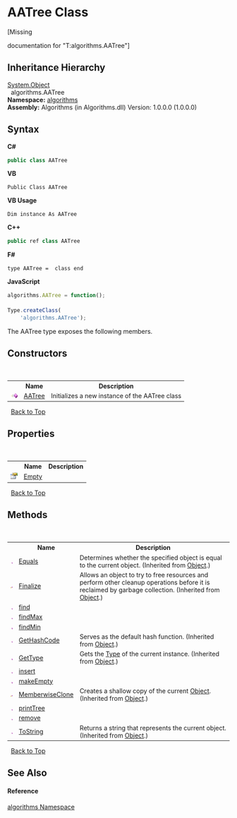 # AATree Class
 

\[Missing <summary> documentation for "T:algorithms.AATree"\]


## Inheritance Hierarchy
<a href="http://msdn2.microsoft.com/en-us/library/e5kfa45b" target="_blank">System.Object</a><br />&nbsp;&nbsp;algorithms.AATree<br />
**Namespace:**&nbsp;<a href="82f88b43-fdc9-bc99-9558-75fce96d448f">algorithms</a><br />**Assembly:**&nbsp;Algorithms (in Algorithms.dll) Version: 1.0.0.0 (1.0.0.0)

## Syntax

**C#**<br />
``` C#
public class AATree
```

**VB**<br />
``` VB
Public Class AATree
```

**VB Usage**<br />
``` VB Usage
Dim instance As AATree
```

**C++**<br />
``` C++
public ref class AATree
```

**F#**<br />
``` F#
type AATree =  class end
```

**JavaScript**<br />
``` JavaScript
algorithms.AATree = function();

Type.createClass(
	'algorithms.AATree');
```

The AATree type exposes the following members.


## Constructors
&nbsp;<table><tr><th></th><th>Name</th><th>Description</th></tr><tr><td>![Public method](media/pubmethod.gif "Public method")</td><td><a href="bd5b61b9-840b-c307-c0ae-37b4758f7964">AATree</a></td><td>
Initializes a new instance of the AATree class</td></tr></table>&nbsp;
<a href="#aatree-class">Back to Top</a>

## Properties
&nbsp;<table><tr><th></th><th>Name</th><th>Description</th></tr><tr><td>![Public property](media/pubproperty.gif "Public property")</td><td><a href="8b885cfd-8fba-2d4e-3ca4-b010151d05b2">Empty</a></td><td /></tr></table>&nbsp;
<a href="#aatree-class">Back to Top</a>

## Methods
&nbsp;<table><tr><th></th><th>Name</th><th>Description</th></tr><tr><td>![Public method](media/pubmethod.gif "Public method")</td><td><a href="http://msdn2.microsoft.com/en-us/library/bsc2ak47" target="_blank">Equals</a></td><td>
Determines whether the specified object is equal to the current object.
 (Inherited from <a href="http://msdn2.microsoft.com/en-us/library/e5kfa45b" target="_blank">Object</a>.)</td></tr><tr><td>![Protected method](media/protmethod.gif "Protected method")</td><td><a href="http://msdn2.microsoft.com/en-us/library/4k87zsw7" target="_blank">Finalize</a></td><td>
Allows an object to try to free resources and perform other cleanup operations before it is reclaimed by garbage collection.
 (Inherited from <a href="http://msdn2.microsoft.com/en-us/library/e5kfa45b" target="_blank">Object</a>.)</td></tr><tr><td>![Public method](media/pubmethod.gif "Public method")</td><td><a href="b13d6ded-dc7f-b899-c4e4-fec75d1d06eb">find</a></td><td /></tr><tr><td>![Public method](media/pubmethod.gif "Public method")</td><td><a href="eec6f49f-50a9-c1d5-6e76-36d840cdbe4a">findMax</a></td><td /></tr><tr><td>![Public method](media/pubmethod.gif "Public method")</td><td><a href="9195cae3-503b-5d2e-ac27-ef6e59576d01">findMin</a></td><td /></tr><tr><td>![Public method](media/pubmethod.gif "Public method")</td><td><a href="http://msdn2.microsoft.com/en-us/library/zdee4b3y" target="_blank">GetHashCode</a></td><td>
Serves as the default hash function.
 (Inherited from <a href="http://msdn2.microsoft.com/en-us/library/e5kfa45b" target="_blank">Object</a>.)</td></tr><tr><td>![Public method](media/pubmethod.gif "Public method")</td><td><a href="http://msdn2.microsoft.com/en-us/library/dfwy45w9" target="_blank">GetType</a></td><td>
Gets the <a href="http://msdn2.microsoft.com/en-us/library/42892f65" target="_blank">Type</a> of the current instance.
 (Inherited from <a href="http://msdn2.microsoft.com/en-us/library/e5kfa45b" target="_blank">Object</a>.)</td></tr><tr><td>![Public method](media/pubmethod.gif "Public method")</td><td><a href="4211d172-daa7-d63e-4d3f-5037af697d71">insert</a></td><td /></tr><tr><td>![Public method](media/pubmethod.gif "Public method")</td><td><a href="58b4e458-d8fd-cdbc-3cc0-4491cc1243b1">makeEmpty</a></td><td /></tr><tr><td>![Protected method](media/protmethod.gif "Protected method")</td><td><a href="http://msdn2.microsoft.com/en-us/library/57ctke0a" target="_blank">MemberwiseClone</a></td><td>
Creates a shallow copy of the current <a href="http://msdn2.microsoft.com/en-us/library/e5kfa45b" target="_blank">Object</a>.
 (Inherited from <a href="http://msdn2.microsoft.com/en-us/library/e5kfa45b" target="_blank">Object</a>.)</td></tr><tr><td>![Public method](media/pubmethod.gif "Public method")</td><td><a href="e2bf8fde-8b50-e51d-ac6b-4c2bbc05bf15">printTree</a></td><td /></tr><tr><td>![Public method](media/pubmethod.gif "Public method")</td><td><a href="a69884f2-7c5f-8d77-cf65-ff9589de9378">remove</a></td><td /></tr><tr><td>![Public method](media/pubmethod.gif "Public method")</td><td><a href="http://msdn2.microsoft.com/en-us/library/7bxwbwt2" target="_blank">ToString</a></td><td>
Returns a string that represents the current object.
 (Inherited from <a href="http://msdn2.microsoft.com/en-us/library/e5kfa45b" target="_blank">Object</a>.)</td></tr></table>&nbsp;
<a href="#aatree-class">Back to Top</a>

## See Also


#### Reference
<a href="82f88b43-fdc9-bc99-9558-75fce96d448f">algorithms Namespace</a><br />
